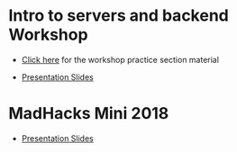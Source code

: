 # Intro to servers and backend Workshop

- [Click here](https://github.com/uwmadisonieee/Server-And-Database-Workshop) for the workshop practice section material

- [Presentation Slides](https://drive.google.com/open?id=1aTsOQSviAGNWAKfde-Ugo8UmYAVbIv_igaXJXxLKffE)

# MadHacks Mini 2018

- [Presentation Slides](https://drive.google.com/open?id=1GWqQneFBFw3lh8UZRwoA_bHKpPsMwxHTZFX-AwVM0DE)
